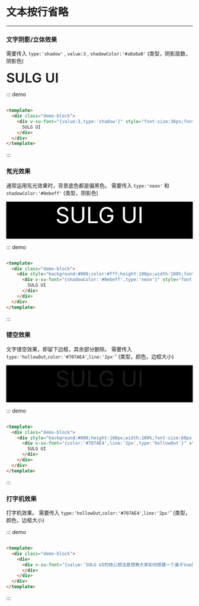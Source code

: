 <!--
 * @description: 
 * @author: 小羽
 * @Date: 2021-03-14 14:31:24
 * @LastEditTime: 2021-04-11 11:23:12
 * @Copyright: 1.0.0
-->

<style>
  .w__tag{
    margin-right: 10px;
  }
</style>

# 文本按行省略
----
### 文字阴影/立体效果

需要传入 `type:'shadow'` , `value:3` , `shadowColor:'#a8a8a8'` (类型，阴影层数，阴影色)

<div class="demo-block">
  <div v-su-font="{value:3,type:'shadow',shadowColor:'#a8a8a8'}" style="font-size:36px;font-weight:600">
    SULG UI
  </div>
</div>

::: demo
```html

<template>
  <div class="demo-block">
    <div v-su-font="{value:3,type:'shadow'}" style="font-size:36px;font-weight:600">
      SULG UI
    </div>
  </div>
</template>

```
:::

### 氖光效果

通常运用氖光效果时，背景底色都是偏黑色。
需要传入 `type:'neon'` 和 `shadowColor:'#0ebeff'` (类型，阴影色)

<div class="demo-block">
  <div style="background:#000;color:#fff;height:100px;width:100%;font-size:60px;overflow:hidden;text-align:center;'">
    <div v-su-font="{shadowColor:'#0ebeff',type:'neon'}" style="font-weight:blod;">
      SULG UI
    </div>
  </div>
  
</div>

::: demo
```html

<template>
  <div class="demo-block">
    <div style="background:#000;color:#fff;height:100px;width:100%;font-size:60px;overflow:hidden;text-align:center;'">
      <div v-su-font="{shadowColor:'#0ebeff',type:'neon'}" style="font-weight:blod;">
        SULG UI
      </div>
    </div>
  </div>
</template>

```
:::

### 镂空效果

文字镂空效果，即留下边框，其余部分删除。
需要传入 `type:'hollowOut`,`color:'#707AE4'`,`line:'2px'`' (类型，颜色，边框大小)

<div class="demo-block">
  <div style="background:#000;height:100px;width:100%;font-size:60px;text-align:center;'">
    <div v-su-font="{color:'#707AE4',line:'2px',type:'hollowOut'}" style="font-weight:blod;">
      SULG UI
    </div>
  </div>
</div>

::: demo
```html

<template>
  <div class="demo-block">
    <div style="background:#000;height:100px;width:100%;font-size:60px;text-align:center;'">
      <div v-su-font="{color:'#707AE4',line:'2px',type:'hollowOut'}" style="font-weight:blod;">
        SULG UI
      </div>
    </div>
  </div>
</template>

```
:::



### 打字机效果

打字机效果。
需要传入 `type:'hollowOut`,`color:'#707AE4'`,`line:'2px'`' (类型，颜色，边框大小)

<div class="demo-block">
  <div>
    <div v-su-font="{value:'SULG UI的核心想法是想教大家如何搭建一个基于Vue的组件库。市面上已经有很多成熟的中后台组件库，比如element-ui和iview。这个组件库也是由SULG团队维护开发，但不建议使用到生产环境，如果有兴趣，可以fork下来作为自己技术探索的一个部分。感谢大家的支持~',type:'typer'}">
    </div>
  </div>
</div>

::: demo
```html

<template>
  <div class="demo-block">
    <div>
      <div v-su-font="{value:'SULG UI的核心想法是想教大家如何搭建一个基于Vue的组件库。市面上已经有很多成熟的中后台组件库，比如element-ui和iview。这个组件库也是由SULG团队维护开发，但不建议使用到生产环境，如果有兴趣，可以fork下来作为自己技术探索的一个部分。感谢大家的支持~',type:'typer'}">
      </div>
    </div>
  </div>
</template>

```
:::




<!-- 
## 参数

| 参数      | 说明          | 类型      | 可选值                           | 默认值  |
|---------- |-------------- |---------- |--------------------------------  |-------- |
| amount | 显示的数字（必须） | Number | — |  |
| time | 持续时间 | Number | — | 1000 |
| start | 开始变化 | Boolean | — | true |
| thousand | 千分位 | Boolean | — | false | -->


